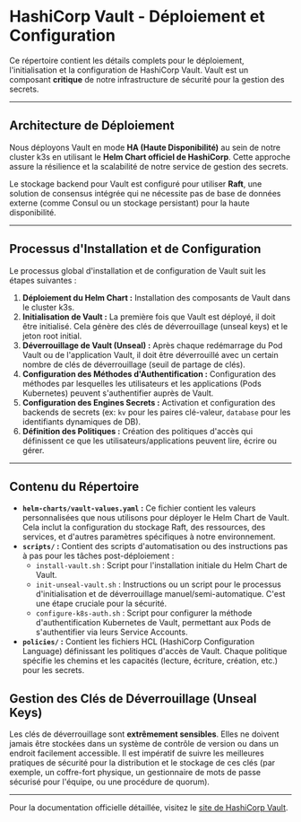 # HashiCorp Vault - Déploiement et Configuration

Ce répertoire contient les détails complets pour le déploiement, l'initialisation et la configuration de HashiCorp Vault. Vault est un composant **critique** de notre infrastructure de sécurité pour la gestion des secrets.

---

## Architecture de Déploiement

Nous déployons Vault en mode **HA (Haute Disponibilité)** au sein de notre cluster k3s en utilisant le **Helm Chart officiel de HashiCorp**. Cette approche assure la résilience et la scalabilité de notre service de gestion des secrets.

Le stockage backend pour Vault est configuré pour utiliser **Raft**, une solution de consensus intégrée qui ne nécessite pas de base de données externe (comme Consul ou un stockage persistant) pour la haute disponibilité.

---

## Processus d'Installation et de Configuration

Le processus global d'installation et de configuration de Vault suit les étapes suivantes :

1.  **Déploiement du Helm Chart :** Installation des composants de Vault dans le cluster k3s.
2.  **Initialisation de Vault :** La première fois que Vault est déployé, il doit être initialisé. Cela génère des clés de déverrouillage (unseal keys) et le jeton root initial.
3.  **Déverrouillage de Vault (Unseal) :** Après chaque redémarrage du Pod Vault ou de l'application Vault, il doit être déverrouillé avec un certain nombre de clés de déverrouillage (seuil de partage de clés).
4.  **Configuration des Méthodes d'Authentification :** Configuration des méthodes par lesquelles les utilisateurs et les applications (Pods Kubernetes) peuvent s'authentifier auprès de Vault.
5.  **Configuration des Engines Secrets :** Activation et configuration des backends de secrets (ex: `kv` pour les paires clé-valeur, `database` pour les identifiants dynamiques de DB).
6.  **Définition des Politiques :** Création des politiques d'accès qui définissent ce que les utilisateurs/applications peuvent lire, écrire ou gérer.

---

## Contenu du Répertoire

* **`helm-charts/vault-values.yaml` :**
    Ce fichier contient les valeurs personnalisées que nous utilisons pour déployer le Helm Chart de Vault. Cela inclut la configuration du stockage Raft, des ressources, des services, et d'autres paramètres spécifiques à notre environnement.
* **`scripts/` :**
    Contient des scripts d'automatisation ou des instructions pas à pas pour les tâches post-déploiement :
    * `install-vault.sh` : Script pour l'installation initiale du Helm Chart de Vault.
    * `init-unseal-vault.sh` : Instructions ou un script pour le processus d'initialisation et de déverrouillage manuel/semi-automatique. C'est une étape cruciale pour la sécurité.
    * `configure-k8s-auth.sh` : Script pour configurer la méthode d'authentification Kubernetes de Vault, permettant aux Pods de s'authentifier via leurs Service Accounts.
* **`policies/` :**
    Contient les fichiers HCL (HashiCorp Configuration Language) définissant les politiques d'accès de Vault. Chaque politique spécifie les chemins et les capacités (lecture, écriture, création, etc.) pour les secrets.

## Gestion des Clés de Déverrouillage (Unseal Keys)

Les clés de déverrouillage sont **extrêmement sensibles**. Elles ne doivent jamais être stockées dans un système de contrôle de version ou dans un endroit facilement accessible. Il est impératif de suivre les meilleures pratiques de sécurité pour la distribution et le stockage de ces clés (par exemple, un coffre-fort physique, un gestionnaire de mots de passe sécurisé pour l'équipe, ou une procédure de quorum).

---

Pour la documentation officielle détaillée, visitez le [site de HashiCorp Vault](https://www.vaultproject.io/docs).
